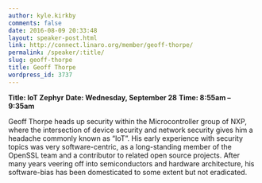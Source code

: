 ```yaml
---
author: kyle.kirkby
comments: false
date: 2016-08-09 20:33:48
layout: speaker-post.html
link: http://connect.linaro.org/member/geoff-thorpe/
permalink: /speaker/:title/
slug: geoff-thorpe
title: Geoff Thorpe
wordpress_id: 3737
---
```


**Title: IoT Zephyr**
**Date: Wednesday, September 28**
**Time: 8:55am – 9:35am**

Geoff Thorpe heads up security within the Microcontroller group of NXP, where the intersection of device security and network security gives him a headache commonly known as “IoT”. His early experience with security topics was very software-centric, as a long-standing member of the OpenSSL team and a contributor to related open source projects. After many years veering off into semiconductors and hardware architecture, his software-bias has been domesticated to some extent but not eradicated.